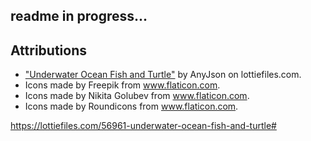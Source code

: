 ## readme in progress...




## Attributions

* ["Underwater Ocean Fish and Turtle"](https://lottiefiles.com/56961-underwater-ocean-fish-and-turtle) by AnyJson on lottiefiles.com.
* Icons made by Freepik from www.flaticon.com.
* Icons made by Nikita Golubev from www.flaticon.com.
* Icons made by Roundicons from www.flaticon.com.


https://lottiefiles.com/56961-underwater-ocean-fish-and-turtle#